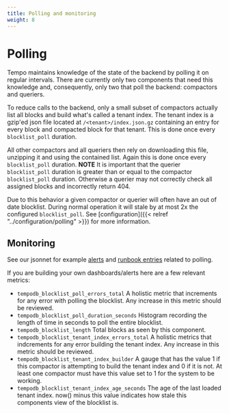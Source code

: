 ```yaml
---
title: Polling and monitoring
weight: 8
---
```


# Polling

Tempo maintains knowledge of the state of the backend by polling it on regular intervals. There are currently
only two components that need this knowledge and, consequently, only two that poll the backend: compactors
and queriers. 

To reduce calls to the backend, only a small subset of compactors actually list all blocks and build 
what's called a tenant index. The tenant index is a gzip'ed json file located at `/<tenant>/index.json.gz` containing
an entry for every block and compacted block for that tenant. This is done once every `blocklist_poll` duration.

All other compactors and all queriers then rely on downloading this file, unzipping it and using the contained list. 
Again this is done once every `blocklist_poll` duration. **NOTE** It is important that the querier `blocklist_poll` duration 
is greater than or equal to the compactor `blocklist_poll` duration. Otherwise a querier may not correctly check
all assigned blocks and incorrectly return 404.

Due to this behavior a given compactor or querier will often have an out of date blocklist. During normal operation
it will stale by at most 2x the configured `blocklist_poll`. See [configuration]({{< relref "../configuration/polling" >}})
for more information.

## Monitoring

See our jsonnet for example [alerts](https://github.com/grafana/tempo/blob/main/operations/tempo-mixin/alerts.libsonnet) and [runbook entries](https://github.com/grafana/tempo/blob/main/operations/tempo-mixin/runbook.md)
related to polling. 

If you are building your own dashboards/alerts here are a few relevant metrics:

- `tempodb_blocklist_poll_errors_total`
  A holistic metric that increments for any error with polling the blocklist. Any increase in this metric should be reviewed.
- `tempodb_blocklist_poll_duration_seconds`
  Histogram recording the length of time in seconds to poll the entire blocklist.
- `tempodb_blocklist_length`
  Total blocks as seen by this component.
- `tempodb_blocklist_tenant_index_errors_total`
  A holistic metrics that indcrements for any error building the tenant index. Any increase in this metric should be reviewed.
- `tempodb_blocklist_tenant_index_builder`
  A gauge that has the value 1 if this compactor is attempting to build the tenant index and 0 if it is not. At least one compactor
  must have this value set to 1 for the system to be working.
- `tempodb_blocklist_tenant_index_age_seconds`
  The age of the last loaded tenant index. now() minus this value indicates how stale this components view of the blocklist is.